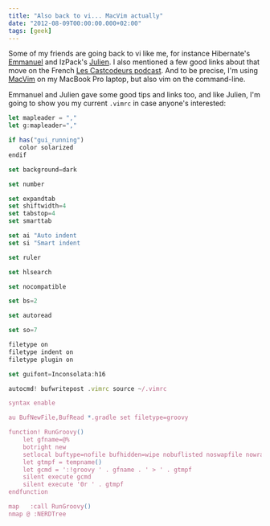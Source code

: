 ```yaml
---
title: "Also back to vi... MacVim actually"
date: "2012-08-09T00:00:00.000+02:00"
tags: [geek]
---
```


Some of my friends are going back to vi like me, for instance Hibernate's [Emmanuel](http://emmanuelbernard.com/blog/2012/08/01/i-succumbed-to-the-cult-of-vi/) and IzPack's [Julien](http://log.julien.ponge.info/post/28914211607/tweaking-macvim). I also mentioned a few good links about that move on the French [Les Castcodeurs podcast](http://lescastcodeurs.com/2012/07/19/les-cast-codeurs-podcast-episode-62-rod-va-sur-l-ile-de-larry/). And to be precise, I'm using [MacVim](http://code.google.com/p/macvim/) on my MacBook Pro laptop, but also vim on the command-line.  

Emmanuel and Julien gave some good tips and links too, and like Julien, I'm going to show you my current `.vimrc` in case anyone's interested:  

```javascript
let mapleader = ","
let g:mapleader=","

if has("gui_running")
   color solarized
endif

set background=dark

set number

set expandtab
set shiftwidth=4
set tabstop=4
set smarttab

set ai "Auto indent
set si "Smart indent

set ruler

set hlsearch

set nocompatible

set bs=2

set autoread

set so=7

filetype on
filetype indent on
filetype plugin on

set guifont=Inconsolata:h16

autocmd! bufwritepost .vimrc source ~/.vimrc

syntax enable

au BufNewFile,BufRead *.gradle set filetype=groovy

function! RunGroovy()
    let gfname=@%
    botright new
    setlocal buftype=nofile bufhidden=wipe nobuflisted noswapfile nowrap
    let gtmpf = tempname()
    let gcmd = ':!groovy ' . gfname . ' > ' . gtmpf
    silent execute gcmd
    silent execute '0r ' . gtmpf
endfunction

map   :call RunGroovy()
nmap @ :NERDTree

```